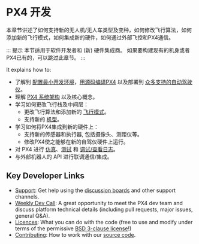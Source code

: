 # PX4 开发

本章节讲述了如何支持新的无人机/无人车类型及变种，如何修改飞行算法，如何添加新的飞行模式，如何集成新的硬件，如何通过外部飞控和PX4通信。

::: 提示 本节适用于软件开发者和 (新) 硬件集成商。 如果要构建现有的机身或者PX4已有的，可以跳过此章节。
:::

It explains how to:

* 了解到 [配置最小开发环境](../dev_setup/config_initial.md)，[用源码编译PX4](../dev_setup/building_px4.md) 以及部署到 [众多支持的自动驾驶仪](../flight_controller/README.md)。
* 理解 [PX4 系统架构](../concept/architecture.md) 以及核心概念。
* 学习如何更改飞行栈及中间层：
  - 更改飞行算法和添加新的 [飞行模式](../concept/flight_modes.md)。
  - 支持新的 [机型](../dev_airframes/README.md)。
* 学习如何将PX4集成到新的硬件上：
  - 支持新的传感器和执行器, 包括摄像头、测距仪等。
  - 修改PX4使之能够在新的自驾仪硬件上运行。
* 对 PX4 进行 [仿真](../simulation/README.md)、[测试](../test_and_ci/README.md) 和 [调试/查看日志](../debug/README.md)。
* 与外部机器人的 API 进行联调通信/集成。


## Key Developer Links

- [Support](../contribute/support.md): Get help using the [discussion boards](http://discuss.px4.io/) and other support channels.
- [Weekly Dev Call](../contribute/dev_call.md): A great opportunity to meet the PX4 dev team and discuss platform technical details (including pull requests, major issues, general Q&A).
- [Licences](../contribute/licenses.md): What you can do with the code (free to use and modify under terms of the permissive [BSD 3-clause license](https://opensource.org/licenses/BSD-3-Clause)!)
- [Contributing](../contribute/README.md): How to work with our [source code](../contribute/code.md).
